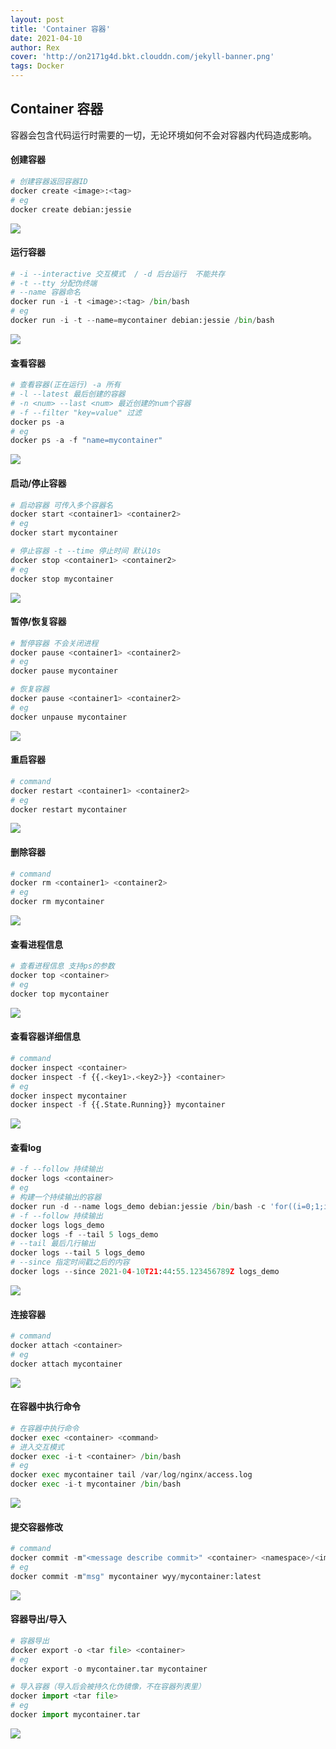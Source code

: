 ```yaml
---
layout: post
title: 'Container 容器'
date: 2021-04-10
author: Rex
cover: 'http://on2171g4d.bkt.clouddn.com/jekyll-banner.png'
tags: Docker
---
```


## Container 容器

容器会包含代码运行时需要的一切，无论环境如何不会对容器内代码造成影响。



#### 创建容器

```python
# 创建容器返回容器ID
docker create <image>:<tag>
# eg
docker create debian:jessie
```

<img src="https://rex-wangyy.github.io/Imgs/docker/%E5%88%9B%E5%BB%BA%E5%AE%B9%E5%99%A8.png">



#### 运行容器

```python
# -i --interactive 交互模式  / -d 后台运行  不能共存
# -t --tty 分配伪终端
# --name 容器命名
docker run -i -t <image>:<tag> /bin/bash
# eg
docker run -i -t --name=mycontainer debian:jessie /bin/bash
```

<img src="https://rex-wangyy.github.io/Imgs/docker/运行容器.png">



#### 查看容器

```python
# 查看容器(正在运行) -a 所有
# -l --latest 最后创建的容器 
# -n <num> --last <num> 最近创建的num个容器
# -f --filter "key=value" 过滤
docker ps -a
# eg
docker ps -a -f "name=mycontainer"
```

<img src="https://rex-wangyy.github.io/Imgs/docker/查看容器.png">



#### 启动/停止容器

```python
# 启动容器 可传入多个容器名
docker start <container1> <container2>
# eg
docker start mycontainer

# 停止容器 -t --time 停止时间 默认10s
docker stop <container1> <container2>
# eg
docker stop mycontainer
```

<img src="https://rex-wangyy.github.io/Imgs/docker/启动或停止容器.png">



#### 暂停/恢复容器

```python
# 暂停容器 不会关闭进程
docker pause <container1> <container2>
# eg
docker pause mycontainer

# 恢复容器
docker pause <container1> <container2>
# eg
docker unpause mycontainer
```

<img src="https://rex-wangyy.github.io/Imgs/docker/暂停或恢复容器.png">



#### 重启容器

```python
# command
docker restart <container1> <container2>
# eg
docker restart mycontainer
```

<img src="https://rex-wangyy.github.io/Imgs/docker/重启容器.png">



#### 删除容器

```python
# command
docker rm <container1> <container2>
# eg
docker rm mycontainer
```

<img src="https://rex-wangyy.github.io/Imgs/docker/删除容器.png">



#### 查看进程信息

```python
# 查看进程信息 支持ps的参数
docker top <container>
# eg
docker top mycontainer
```

<img src="https://rex-wangyy.github.io/Imgs/docker/查看容器进程信息.png">



#### 查看容器详细信息

```python
# command
docker inspect <container>
docker inspect -f {{.<key1>.<key2>}} <container>
# eg
docker inspect mycontainer
docker inspect -f {{.State.Running}} mycontainer
```

<img src="https://rex-wangyy.github.io/Imgs/docker/查看容器详细信息.png">



#### 查看log

```python
# -f --follow 持续输出
docker logs <container>
# eg
# 构建一个持续输出的容器
docker run -d --name logs_demo debian:jessie /bin/bash -c 'for((i=0;1;i++));do echo "time $i";sleep 1;done;'
# -f --follow 持续输出
docker logs logs_demo
docker logs -f --tail 5 logs_demo
# --tail 最后几行输出
docker logs --tail 5 logs_demo
# --since 指定时间戳之后的内容
docker logs --since 2021-04-10T21:44:55.123456789Z logs_demo
```

<img src="https://rex-wangyy.github.io/Imgs/docker/容器查看log.png">



#### 连接容器

```python
# command
docker attach <container>
# eg
docker attach mycontainer
```

<img src="https://rex-wangyy.github.io/Imgs/docker/连接容器.png">



#### 在容器中执行命令

```python
# 在容器中执行命令
docker exec <container> <command>
# 进入交互模式
docker exec -i-t <container> /bin/bash
# eg
docker exec mycontainer tail /var/log/nginx/access.log
docker exec -i-t mycontainer /bin/bash
```

<img src="https://rex-wangyy.github.io/Imgs/docker/容器中执行命令.png">



#### 提交容器修改

```python
# command
docker commit -m"<message describe commit>" <container> <namespace>/<image>:<tag>
# eg
docker commit -m"msg" mycontainer wyy/mycontainer:latest
```

<img src="https://rex-wangyy.github.io/Imgs/docker/容器提交.png">



#### 容器导出/导入

```python
# 容器导出
docker export -o <tar file> <container>
# eg
docker export -o mycontainer.tar mycontainer

# 导入容器（导入后会被持久化伪镜像，不在容器列表里）
docker import <tar file>
# eg
docker import mycontainer.tar
```

<img src="https://rex-wangyy.github.io/Imgs/docker/容器导入导出.png">

